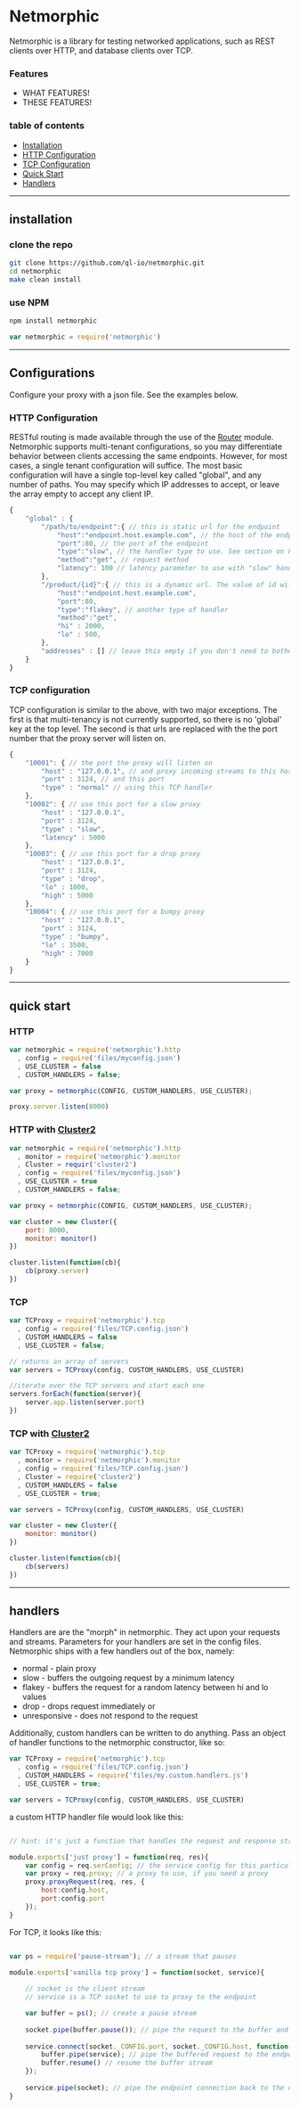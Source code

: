 # Netmorphic

Netmorphic is a library for testing networked applications, such as REST clients over HTTP, and database clients over TCP.

### Features
* WHAT FEATURES!
* THESE FEATURES!

### table of contents
* [Installation](#installation)
* [HTTP Configuration](#http-configuration)
* [TCP Configuration](#tcp-configuration)
* [Quick Start](#quick-start)
* [Handlers](#handlers)

***

## installation 

### clone the repo

```bash
git clone https://github.com/ql-io/netmorphic.git
cd netmorphic 
make clean install
```

### use NPM

```bash
npm install netmorphic
```

```js
var netmorphic = require('netmorphic')
```



***

## Configurations

Configure your proxy with a json file. See the examples below.

### HTTP Configuration

RESTful routing is made available through the use of the [Router](https://npmjs.org/package/router) module. Netmorphic supports multi-tenant configurations, so you may differentiate behavior between clients accessing the same endpoints. However, for most cases, a single tenant configuration will suffice. The most basic configuration will have a single top-level key called "global", and any number of paths. You may specify which IP addresses to accept, or leave the array empty to accept any client IP.

```js
{
	"global" : {
		"/path/to/endpoint":{ // this is static url for the endpoint
			"host":"endpoint.host.example.com", // the host of the endpoint server
	        "port":80, // the port of the endpoint
	        "type":"slow", // the handler type to use. See section on handlers below
			"method":"get", // request method
			"latency": 100 // latency parameter to use with "slow" handler type
		},
		"/product/{id}":{ // this is a dynamic url. The value of id will be found at req.params.id
			"host":"endpoint.host.example.com",
	        "port":80,
	        "type":"flakey", // another type of handler
			"method":"get",
			"hi" : 2000,
			"lo" : 500,
		},
		"addresses" : [] // leave this empty if you don't need to bother with multi-tenancy
	}
}

``` 

### TCP configuration

TCP configuration is similar to the above, with two major exceptions. The first is that multi-tenancy is not currently supported, so there is no 'global' key at the top level. The second is that urls are replaced with the the port number that the proxy server will listen on.

```js
{
	"10001": { // the port the proxy will listen on
		"host" : "127.0.0.1", // and proxy incoming streams to this host
		"port" : 3124, // and this port
		"type" : "normal" // using this TCP handler
	},
	"10002": { // use this port for a slow proxy
		"host" : "127.0.0.1",
		"port" : 3124,
		"type" : "slow",
		"latency" : 5000
	},
	"10003": { // use this port for a drop proxy
		"host" : "127.0.0.1",
		"port" : 3124,
		"type" : "drop",
		"lo" : 1000,
		"high" : 5000
	},
	"10004": { // use this port for a bumpy proxy
		"host" : "127.0.0.1",
		"port" : 3124,
		"type" : "bumpy",
		"lo" : 3500,
		"high" : 7000
	}
}
```

***

## quick start

### HTTP

```js
var netmorphic = require('netmorphic').http
  , config = require('files/myconfig.json')
  , USE_CLUSTER = false
  , CUSTOM_HANDLERS = false;

var proxy = netmorphic(CONFIG, CUSTOM_HANDLERS, USE_CLUSTER); 

proxy.server.listen(8000)
```

### HTTP with [Cluster2](http://github.com/ql-io/cluster2)

```js
var netmorphic = require('netmorphic').http
  , monitor = require('netmorphic').monitor
  , Cluster = requir('cluster2')
  , config = require('files/myconfig.json')
  , USE_CLUSTER = true
  , CUSTOM_HANDLERS = false;

var proxy = netmorphic(CONFIG, CUSTOM_HANDLERS, USE_CLUSTER); 

var cluster = new Cluster({
	port: 8000,
	monitor: monitor()
})

cluster.listen(function(cb){
	cb(proxy.server)
})
```

### TCP

```js
var TCProxy = require('netmorphic').tcp
  , config = require('files/TCP.config.json')
  , CUSTOM_HANDLERS = false
  , USE_CLUSTER = false;

// returns an array of servers
var servers = TCProxy(config, CUSTOM_HANDLERS, USE_CLUSTER)

//iterate over the TCP servers and start each one
servers.forEach(function(server){
	server.app.listen(server.port)
})
```

### TCP with [Cluster2](http://github.com/ql-io/cluster2)

```js
var TCProxy = require('netmorphic').tcp
  , monitor = require('netmorphic').monitor
  , config = require('files/TCP.config.json')
  , Cluster = require('cluster2')
  , CUSTOM_HANDLERS = false
  , USE_CLUSTER = true;

var servers = TCProxy(config, CUSTOM_HANDLERS, USE_CLUSTER)

var cluster = new Cluster({
	monitor: monitor()
})

cluster.listen(function(cb){
	cb(servers)
})
```

***

## handlers

Handlers are are the "morph" in netmorphic. They act upon your requests and streams. Parameters for your handlers are set in the config files. Netmorphic ships with a few handlers out of the box, namely:

* normal - plain proxy
* slow - buffers the outgoing request by a minimum latency
* flakey - buffers the request for a random latency between hi and lo values 
* drop - drops request immediately or 
* unresponsive - does not respond to the request

Additionally, custom handlers can be written to do anything. Pass an object of handler functions to the netmorphic constructor, like so:

```js
var TCProxy = require('netmorphic').tcp
  , config = require('files/TCP.config.json')
  , CUSTOM_HANDLERS = require('files/my.custom.handlers.js')
  , USE_CLUSTER = true;

var servers = TCProxy(config, CUSTOM_HANDLERS, USE_CLUSTER)
```

a custom HTTP handler file would look like this:

```js

// hint: it's just a function that handles the request and response streams...

module.exports['just proxy'] = function(req, res){
	var config = req.serConfig; // the service config for this particular client
	var proxy = req.proxy; // a proxy to use, if you need a proxy
    proxy.proxyRequest(req, res, {
        host:config.host,
        port:config.port
    });
}
```

For TCP, it looks like this:

```js

var ps = require('pause-stream'); // a stream that pauses

module.exports['vanilla tcp proxy'] = function(socket, service){
	
	// socket is the client stream
	// service is a TCP socket to use to proxy to the endpoint

	var buffer = ps(); // create a pause stream
	
	socket.pipe(buffer.pause()); // pipe the request to the buffer and pause it
	
	service.connect(socket._CONFIG.port, socket._CONFIG.host, function(){
		buffer.pipe(service); // pipe the buffered request to the endpoint
		buffer.resume() // resume the buffer stream
	});
	
	service.pipe(socket); // pipe the endpoint connection back to the client connection
}
```



